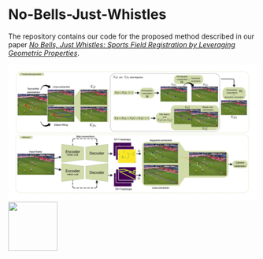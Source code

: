 # No-Bells-Just-Whistles

The repository contains our code for the proposed method described in our paper [*No Bells, Just Whistles: Sports Field Registration by Leveraging Geometric Properties*](https://arxiv.org/abs/2404.08401).


<img src=figures/Pipeline_r.png>
<img src=figures/FieldReconstruction.png width="100" height="100">

